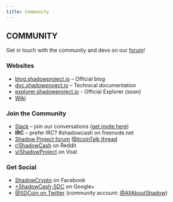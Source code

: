 ```yaml
---
title: Community
---
```


## COMMUNITY

<div class="message"> Get in touch with the community and devs on our <a href="https://talk.shadowproject.io/">forum</a>!</div>

### Websites

- [blog.shadowproject.io](http://blog.shadowproject.io/) – Official blog
- [doc.shadowproject.io](http://doc.shadowproject.io/) – Technical documentation
- [explorer.shadowproject.io](http://explorer.shadowproject.io/) - Official Explorer _(soon)_
- [Wiki](http://shadowcash.info/)

### Join the Community

- [Slack](https://shadowproject.slack.com/) – join our conversations ([get invite here](https://slack.shadowproject.io/))
- **IRC** – prefer IRC? #shadowcash on freenode.net
- [Shadow Project forum](https://talk.shadowproject.io/) ([BitcoinTalk thread](https://bitcointalk.org/index.php?topic=745352)
- [r/ShadowCash](http://reddit.com/r/shadowcash) on Reddit
- [v/ShadowProject](https://voat.co/v/ShadowProject/) on Voat

### Get Social

- [ShadowCrypto](https://www.facebook.com/shadowcrypto) on Facebook
- [+ShadowCash-SDC](https://google.com/+ShadowCash-SDC) on Google+
- [@SDCoin on Twitter](https://twitter.com/sdcoin) (community account: [@AllAboutShadow](https://twitter.com/allaboutshadow))
